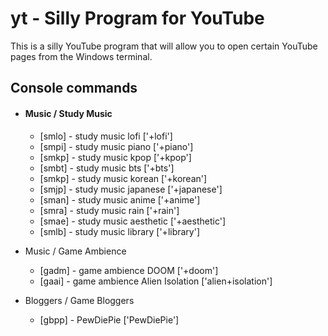 # yt - Silly Program for YouTube
This is a silly YouTube program that will allow you to open certain YouTube pages from the Windows terminal.


Console commands
---
* #### Music / Study Music ####
  * [smlo] - study music lofi ['+lofi']
  * [smpi] - study music piano ['+piano']
  * [smkp] - study music kpop ['+kpop']
  * [smbt] - study music bts ['+bts']
  * [smkp] - study music korean ['+korean']
  * [smjp] - study music japanese ['+japanese']
  * [sman] - study music anime ['+anime']
  * [smra] - study music rain ['+rain']
  * [smae] - study music aesthetic ['+aesthetic']
  * [smlb] - study music library ['+library']

* Music / Game Ambience
  * [gadm] - game ambience DOOM ['+doom']
  * [gaai] - game ambience Alien Isolation ['alien+isolation']

* Bloggers / Game Bloggers
  * [gbpp] - PewDiePie ['PewDiePie']
